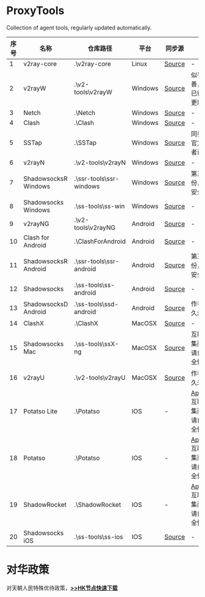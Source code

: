 # ProxyTools
Collection of agent tools, regularly updated automatically.

序号 | 名称 | 仓库路径 | 平台 | 同步源 | 备注
-|-|-|-|-|-
1 | v2ray-core | .\v2ray-core | Linux | [Source](https://github.com/v2fly/v2ray-core) | -
2 | v2rayW | .\v2-tools\v2rayW | Windows | [Source](https://github.com/Cenmrev/V2RayW/releases) | 似乎已完善，作者已很久未更新
3 | Netch | .\Netch | Windows | [Source](https://github.com/NetchX/Netch/releases) | -
4 | Clash | .\Clash | Windows | [Source](https://github.com/Fndroid/clash_for_windows_pkg/releases) | -
5 | SSTap | .\SSTap | Windows | [Source](https://github.com/solikethis/SSTap-backup) | 同步源非官方，作者已弃坑
6 | v2rayN | .\v2-tools\v2rayN | Windows | [Source](https://github.com/2dust/v2rayN/releases) | -
7 | ShadowsocksR Windows | .\ssr-tools\ssr-windows | Windows | [Source](https://github.com/shadowsocksr-backup/shadowsocksr-android/releases) | 第三方备份，自判安全性
8 | Shadowsocks Windows | .\ss-tools\ss-win | Windows | [Source](https://github.com/shadowsocks/shadowsocks-windows/releases) | -
9 | v2rayNG | .\v2-tools\v2rayNG | Android | [Source](https://github.com/2dust/v2rayNG/releases) | -
10 | Clash for Android | .\ClashForAndroid | Android | [Source](https://github.com/Kr328/ClashForAndroid/releases) | -
11 | ShadowsocksR Android | .\ssr-tools\ssr-android | Android | [Source](https://github.com/shadowsocksr-backup/shadowsocksr-android/releases) | 第三方备份，自判安全性
12 | Shadowsocks | .\ss-tools\ss-android | Android | [Source](https://github.com/shadowsocks/shadowsocks-android/releases) | -
13 | ShadowsocksD Android | .\ss-tools\ssd-android | Android | [Source](https://github.com/Tooruchan/SSD-Android) | 作者已很久未更新
14 | ClashX | .\ClashX | MacOSX | [Source](https://github.com/yichengchen/clashX/releases) | -
15 | Shadowsocks Mac | .\ss-tools\ssX-ng | MacOSX | [Source](https://github.com/shadowsocks/ShadowsocksX-NG/releases) | 互联网搜集而来，请自判安全性
16 | v2rayU | .\v2-tools\v2rayU | MacOSX | [Source](https://github.com/yanue/V2rayU/releases) | 作者已很久未更新
17 | Potatso Lite | .\Potatso | IOS | - | [AppStote](https://apps.apple.com/hk/app/potatso-lite/id1239860606) 互联网搜集而来，请自判安全性
18 | Potatso | .\Potatso | IOS | - | [AppStore](https://apps.apple.com/app/id1239860606) 互联网搜集而来，请自判安全性
19 | ShadowRocket | .\ShadowRocket | IOS | - | [AppStore](https://apps.apple.com/us/app/shadowrocket/id932747118) 互联网搜集而来，请自判安全性
20 | Shadowsocks iOS | .\ss-tools\ss-ios | IOS | [Source](https://github.com/shadowsocks/shadowsocks-iOS/releases) | -

# 对华政策
对天朝人民特殊优待政策，[**>>HK节点快速下载**](http://cdisk.amd.rocks/?dir=ProxyTools)
